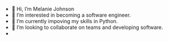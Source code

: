 - 👋 Hi, I’m Melanie Johnson
- 👀 I’m interested in becoming a software engineer. 
- 🌱 I’m currently impoving my skills in Python.
- 💞️ I’m looking to collaborate on teams and developing software. 
- 

<!---
Mel-Johnson/Mel-Johnson is a ✨ special ✨ repository because its `README.md` (this file) appears on your GitHub profile.
You can click the Preview link to take a look at your changes.
--->
